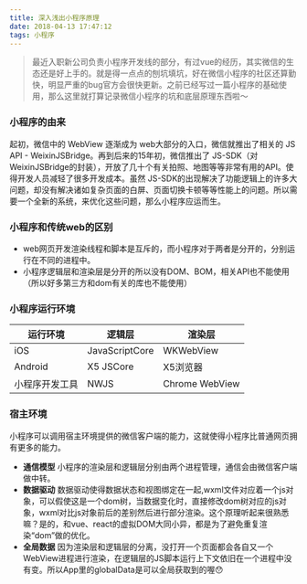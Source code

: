 ```yaml
---
title: 深入浅出小程序原理
date: 2018-04-13 17:47:12
tags: 小程序
---
```

>最近入职新公司负责小程序开发线的部分，有过vue的经历，其实微信的生态还是好上手的。就是得一点点的刨坑填坑，好在微信小程序的社区还算勤快，明显严重的bug官方会很快更新。之前已经写过一篇小程序的基础使用，那么这里就打算记录微信小程序的坑和底层原理东西啦～

### 小程序的由来
起初，微信中的 WebView 逐渐成为 web大部分的入口，微信就推出了相关的 JS API - WeixinJSBridge。再到后来的15年初，微信推出了 JS-SDK（对WeixinJSBridge的封装），开放了几十个有关拍照、地图等等非常有用的API。使得开发人员减轻了很多开发成本。虽然 JS-SDK的出现解决了功能逻辑上的许多大问题，却没有解决诸如复杂页面的白屏、页面切换卡顿等等性能上的问题。所以需要一个全新的系统，来优化这些问题，那么小程序应运而生。

### 小程序和传统web的区别
- web网页开发渲染线程和脚本是互斥的，而小程序对于两者是分开的，分别运行在不同的进程中。
- 小程序逻辑层和渲染层是分开的所以没有DOM、BOM，相关API也不能使用（所以好多第三方和dom有关的库也不能使用）

### 小程序运行环境

|运行环境| 逻辑层 | 渲染层
|--|--|--|
| iOS | JavaScriptCore | WKWebView
| Android| X5 JSCore | X5浏览器
| 小程序开发工具| NWJS | Chrome WebView

### 宿主环境
小程序可以调用宿主环境提供的微信客户端的能力，这就使得小程序比普通网页拥有更多的能力。
- **通信模型**
小程序的渲染层和逻辑层分别由两个进程管理，通信会由微信客户端做中转。
- **数据驱动**
数据驱动使得数据状态和视图绑定在一起,wxml文件对应着一个js对象，可以假使这是一个dom树，当数据变化时，直接修改dom树对应的js对象，wxml对比js对象前后的差别然后进行部分渲染。这个原理听起来很熟悉嘛？是的，和vue、react的虚拟DOM大同小异，都是为了避免重复渲染“dom”做的优化。
- **全局数据**
因为渲染层和逻辑层的分离，没打开一个页面都会各自又一个 WebView进程进行渲染，在逻辑层的JS脚本运行上下文依旧在一个进程中没有变。所以App里的globalData是可以全局获取到的喔😯

### 
